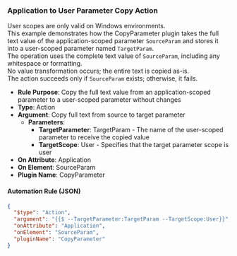 ### Application to User Parameter Copy Action

User scopes are only valid on Windows environments.  
This example demonstrates how the CopyParameter plugin takes the full text value of the application-scoped parameter `SourceParam` and stores it into a user-scoped parameter named `TargetParam`.  
The operation uses the complete text value of `SourceParam`, including any whitespace or formatting.  
No value transformation occurs; the entire text is copied as-is.  
The action succeeds only if `SourceParam` exists; otherwise, it fails.

- **Rule Purpose**: Copy the full text value from an application-scoped parameter to a user-scoped parameter without changes  
- **Type**: Action  
- **Argument**: Copy full text from source to target parameter  
  - **Parameters**:  
    - **TargetParameter**: TargetParam - The name of the user-scoped parameter to receive the copied value  
    - **TargetScope**: User - Specifies that the target parameter scope is user  
- **On Attribute**: Application  
- **On Element**: SourceParam  
- **Plugin Name**: CopyParameter  

#### Automation Rule (JSON)

```json
{
  "$type": "Action",
  "argument": "{{$ --TargetParameter:TargetParam --TargetScope:User}}",
  "onAttribute": "Application",
  "onElement": "SourceParam",
  "pluginName": "CopyParameter"
}
```
